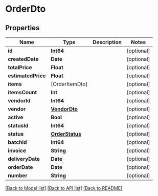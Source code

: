 # OrderDto

## Properties
Name | Type | Description | Notes
------------ | ------------- | ------------- | -------------
**id** | **Int64** |  | [optional] 
**createdDate** | **Date** |  | [optional] 
**totalPrice** | **Float** |  | [optional] 
**estimatedPrice** | **Float** |  | [optional] 
**items** | [OrderItemDto] |  | [optional] 
**itemsCount** | **Int** |  | [optional] 
**vendorId** | **Int64** |  | [optional] 
**vendor** | [**VendorDto**](VendorDto.md) |  | [optional] 
**active** | **Bool** |  | [optional] 
**statusId** | **Int64** |  | [optional] 
**status** | [**OrderStatus**](OrderStatus.md) |  | [optional] 
**batchId** | **Int64** |  | [optional] 
**invoice** | **String** |  | [optional] 
**deliveryDate** | **Date** |  | [optional] 
**orderDate** | **Date** |  | [optional] 
**number** | **String** |  | [optional] 

[[Back to Model list]](../README.md#documentation-for-models) [[Back to API list]](../README.md#documentation-for-api-endpoints) [[Back to README]](../README.md)


